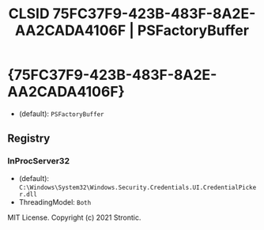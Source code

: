 ﻿---
title: "CLSID 75FC37F9-423B-483F-8A2E-AA2CADA4106F | PSFactoryBuffer"
excerpt: What is COM-Object CLSID 75FC37F9-423B-483F-8A2E-AA2CADA4106F?
---

# {75FC37F9-423B-483F-8A2E-AA2CADA4106F}

* (default): `PSFactoryBuffer`

## Registry


### InProcServer32

* (default): `C:\Windows\System32\Windows.Security.Credentials.UI.CredentialPicker.dll`
* ThreadingModel: `Both`

MIT License. Copyright (c) 2021 Strontic.


